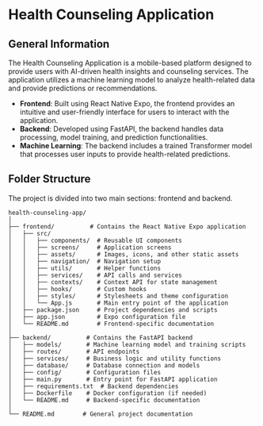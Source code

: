 # Health Counseling Application

## General Information

The Health Counseling Application is a mobile-based platform designed to provide users with AI-driven health insights and counseling services. The application utilizes a machine learning model to analyze health-related data and provide predictions or recommendations.

- **Frontend**: Built using React Native Expo, the frontend provides an intuitive and user-friendly interface for users to interact with the application.
- **Backend**: Developed using FastAPI, the backend handles data processing, model training, and prediction functionalities.
- **Machine Learning**: The backend includes a trained Transformer model that processes user inputs to provide health-related predictions.

## Folder Structure

The project is divided into two main sections: frontend and backend.

```plaintext
health-counseling-app/
│
├── frontend/          # Contains the React Native Expo application
│   ├── src/
│   │   ├── components/  # Reusable UI components
│   │   ├── screens/     # Application screens
│   │   ├── assets/      # Images, icons, and other static assets
│   │   ├── navigation/  # Navigation setup
│   │   ├── utils/       # Helper functions
│   │   ├── services/    # API calls and services
│   │   ├── contexts/    # Context API for state management
│   │   ├── hooks/       # Custom hooks
│   │   ├── styles/      # Stylesheets and theme configuration
│   │   └── App.js       # Main entry point of the application
│   ├── package.json     # Project dependencies and scripts
│   ├── app.json         # Expo configuration file
│   └── README.md        # Frontend-specific documentation
│
├── backend/          # Contains the FastAPI backend
│   ├── models/       # Machine learning model and training scripts
│   ├── routes/       # API endpoints
│   ├── services/     # Business logic and utility functions
│   ├── database/     # Database connection and models
│   ├── config/       # Configuration files
│   ├── main.py       # Entry point for FastAPI application
│   ├── requirements.txt  # Backend dependencies
│   ├── Dockerfile    # Docker configuration (if needed)
│   └── README.md     # Backend-specific documentation
│
└── README.md        # General project documentation
```
